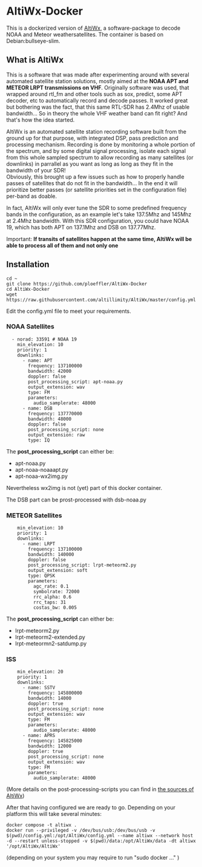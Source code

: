 # AltiWx-Docker

This is a dockerized version of [AltiWx](https://github.com/altillimity/AltiWx), a software-package to decode NOAA and Meteor weathersatellites.
The container is based on Debian:bullseye-slim.

## What is AltiWx

This is a software that was made after experimenting around with several automated satellite station solutions, mostly aimed at the **NOAA APT and METEOR LRPT transmissions on VHF**. Originally software was used, that wrapped around rtl_fm and other tools such as sox, predict, some APT decoder, etc to automatically record and decode passes. It worked great but bothering was the fact, that this same RTL-SDR has 2.4Mhz of usable bandwidth... So in theory the whole VHF weather band can fit right? And that's how the idea started.

AltiWx is an automated satellite station recording software built from the ground up for that purpose, with integrated DSP, pass prediction and processing mechanism. Recording is done by monitoring a whole portion of the spectrum, and by some digital signal processing, isolate each signal from this whole sampled spectrum to allow recording as many satellites (or downlinks) in parrallel as you want as long as long as they fit in the bandwidth of your SDR!  
Obviously, this brought up a few issues such as how to properly handle passes of satellites that do not fit in the bandwidth... In the end it will prioritize better passes (or satellite priorities set in the configuration file) per-band as doable.

In fact, AltiWx will only ever tune the SDR to some predefined frequency bands in the configuration, as an example let's take 137.5Mhz and 145Mhz at 2.4Mhz bandwidth.
With this SDR configuration, you could have NOAA 19, which has both APT on 137.1Mhz and DSB on 137.77Mhz.

Important: **If transits of satellites happen at the same time, AltiWx will be able to process all of them and not only one**

## Installation

```shell
cd ~
git clone https://github.com/ploeffler/AltiWx-Docker
cd AltiWx-Docker
wget https://raw.githubusercontent.com/altillimity/AltiWx/master/config.yml
```

Edit the config.yml file to meet your requirements.

### NOAA Satellites

```
  - norad: 33591 # NOAA 19
    min_elevation: 10
    priority: 1
    downlinks:
      - name: APT
        frequency: 137100000
        bandwidth: 42000
        doppler: false
        post_processing_script: apt-noaa.py
        output_extension: wav
        type: FM
        parameters:
          audio_samplerate: 48000
      - name: DSB
        frequency: 137770000
        bandwidth: 48000
        doppler: false
        post_processing_script: none
        output_extension: raw
        type: IQ
```

The **post_processing_script** can either be:

- apt-noaa.py
- apt-noaa-noaaapt.py
- apt-noaa-wx2img.py
  
Nevertheless wx2img is not (yet) part of this docker container.

The DSB part can be prost-processed with dsb-noaa.py

### METEOR Satellites

```- norad: 40069 # METEOR-M 2
    min_elevation: 10
    priority: 1
    downlinks:
      - name: LRPT
        frequency: 137100000
        bandwidth: 140000
        doppler: false
        post_processing_script: lrpt-meteorm2.py
        output_extension: soft
        type: QPSK
        parameters:
          agc_rate: 0.1
          symbolrate: 72000
          rrc_alpha: 0.6
          rrc_taps: 31
          costas_bw: 0.005
```

The **post_processing_script** can either be:

- lrpt-meteorm2.py
- lrpt-meteorm2-extended.py
- lrpt-meteormn2-satdump.py

### ISS 

```- norad: 25544 # ISS
    min_elevation: 20
    priority: 1
    downlinks:
      - name: SSTV
        frequency: 145800000
        bandwidth: 14000
        doppler: true
        post_processing_script: none
        output_extension: wav
        type: FM
        parameters:
          audio_samplerate: 48000
      - name: APRS
        frequency: 145825000
        bandwidth: 12000
        doppler: true
        post_processing_script: none
        output_extension: wav
        type: FM
        parameters:
          audio_samplerate: 48000
```

(More details on the post-processing-scripts you can find in [the sources of AltiWx](https://github.com/altillimity/AltiWx/tree/master/scripts))

After that having configured we are ready to go. Depending on your platform this will take several minutes:

```shell
docker compose -t altiwx .
docker run --privileged -v /dev/bus/usb:/dev/bus/usb -v $(pwd)/config.yml:/opt/AltiWx/config.yml --name altiwx --network host -d --restart unless-stopped -v $(pwd)/data:/opt/AltiWx/data -dt altiwx '/opt/AltiWx/AltiWx'
```

(depending on your system you may require to run "sudo docker ..." )